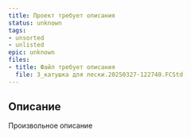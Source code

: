 ```yaml
---
title: Проект требует описания
status: unknown
tags:
- unsorted
- unlisted
epic: unknown
files:
- title: Файл требует описания
  file: 3_катушка для лески.20250327-122740.FCStd
---
```



## Описание

Произвольное описание